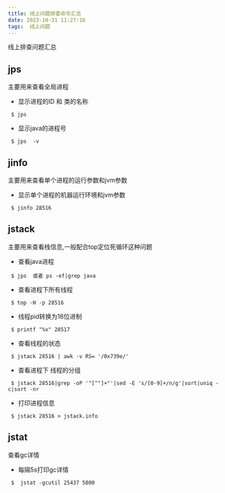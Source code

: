 ```yaml
---
title: 线上问题排查命令汇总
date: 2023-10-31 11:27:16
tags:  线上问题
---
```


线上排查问题汇总
<!--more-->


## jps
主要用来查看全局进程
* 显示进程的ID 和 类的名称
```
 $ jps   
```
* 显示java的进程号   
```
 $ jps  -v
```

## jinfo
主要用来查看单个进程的运行参数和jvm参数
* 显示单个进程的机器运行环境和jvm参数
```
 $ jinfo 28516
```

## jstack
主要用来查看栈信息,一般配合top定位死循环这种问题
* 查看java进程
```
 $ jps  或者 ps -ef|grep java 
```
* 查看进程下所有线程
```
 $ top -H -p 28516 
```
* 线程pid转换为16位进制
```
 $ printf "%x" 28517
```
* 查看线程的状态
```
 $ jstack 28516 | awk -v RS= '/0x739e/'
```
* 查看进程下 线程的分组
```
 $ jstack 28516|grep -oP '"[^"]+"'|sed -E 's/[0-9]+/n/g'|sort|uniq -c|sort -nr
```
* 打印进程信息
```
 $ jstack 28516 > jstack.info
```

## jstat
查看gc详情
* 每隔5s打印gc详情
```
 $  jstat -gcutil 25437 5000
```


